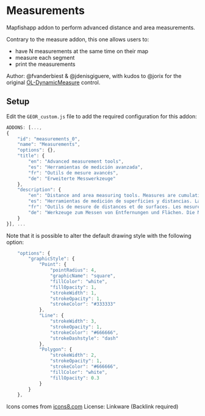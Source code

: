 # Measurements

Mapfishapp addon to perform advanced distance and area measurements.

Contrary to the measure addon, this one allows users to:
 * have N measurements at the same time on their map
 * measure each segment
 * print the measurements

Author: @fvanderbiest & @jdenisgiguere, with kudos to @jorix for the original [OL-DynamicMeasure](https://github.com/jorix/OL-DynamicMeasure) control.

## Setup

Edit the `GEOR_custom.js` file to add the required configuration for this addon:

```js
ADDONS: [...,
{
    "id": "measurements_0",
    "name": "Measurements",
    "options": {},
    "title": {
        "en": "Advanced measurement tools",
        "es": "Herramientas de medición avanzada",
        "fr": "Outils de mesure avancés",
        "de": "Erweiterte Messwerkzeuge"
    },
    "description": {
        "en": "Distance and area measuring tools. Measures are cumulative, they can also be printed & exported.",
        "es": "Herramientas de medición de superficies y distancias. Las medidas son acumulativos, que también se pueden imprimir y exportación.",
        "fr": "Outils de mesure de distances et de surfaces. Les mesures sont persistantes, et peuvent être imprimées & exportées.",
        "de": "Werkzeuge zum Messen von Entfernungen und Flächen. Die Messungen können auch gedruckt und exportiert werden."
    }
}], ...
```

Note that it is possible to alter the default drawing style with the following option:
```js
    "options": {
        "graphicStyle": {
            "Point": {
                "pointRadius": 4,
                "graphicName": "square",
                "fillColor": "white",
                "fillOpacity": 1,
                "strokeWidth": 1,
                "strokeOpacity": 1,
                "strokeColor": "#333333"
            },
            "Line": {
                "strokeWidth": 3,
                "strokeOpacity": 1,
                "strokeColor": "#666666",
                "strokeDashstyle": "dash"
            },
            "Polygon": {
                "strokeWidth": 2,
                "strokeOpacity": 1,
                "strokeColor": "#666666",
                "fillColor": "white",
                "fillOpacity": 0.3
            }
        }
    },
```

Icons comes from [icons8.com](http://megaicons.net/iconspack-178/5730/)
License: Linkware (Backlink required) 
